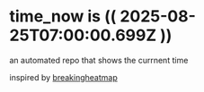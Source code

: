 # time_now is (( 2025-08-25T07:00:00.699Z ))

an automated repo that shows the currnent time

inspired by [breakingheatmap](https://github.com/breakingheatmap/breakingheatmap)